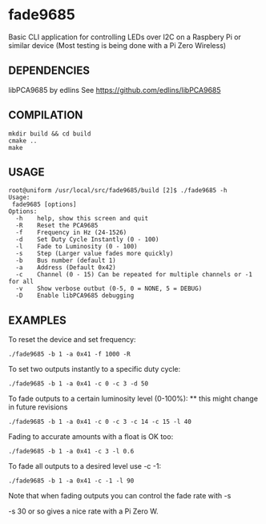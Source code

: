 # fade9685 

Basic CLI application for controlling LEDs over I2C on a Raspbery Pi or similar device
(Most testing is being done with a Pi Zero Wireless)


## DEPENDENCIES

libPCA9685 by edlins
See https://github.com/edlins/libPCA9685

## COMPILATION
	mkdir build && cd build
	cmake ..
	make

## USAGE
```
root@uniform /usr/local/src/fade9685/build [2]$ ./fade9685 -h
Usage:
 fade9685 [options]
Options:
  -h    help, show this screen and quit
  -R    Reset the PCA9685
  -f    Frequency in Hz (24-1526)
  -d    Set Duty Cycle Instantly (0 - 100)
  -l    Fade to Luminosity (0 - 100)
  -s    Step (Larger value fades more quickly)
  -b    Bus number (default 1)
  -a    Address (Default 0x42)
  -c    Channel (0 - 15) Can be repeated for multiple channels or -1 for all
  -v    Show verbose outbut (0-5, 0 = NONE, 5 = DEBUG)
  -D    Enable libPCA9685 debugging
```

## EXAMPLES
To reset the device and set frequency:
```
./fade9685 -b 1 -a 0x41 -f 1000 -R
```

To set two outputs instantly to a specific duty cycle:
```
./fade9685 -b 1 -a 0x41 -c 0 -c 3 -d 50
```

To fade outputs to a certain luminosity level (0-100%): ** this might change in future revisions
```
./fade9685 -b 1 -a 0x41 -c 0 -c 3 -c 14 -c 15 -l 40
```

Fading to accurate amounts with a float is OK too:
```
./fade9685 -b 1 -a 0x41 -c 3 -l 0.6
```

To fade all outputs to a desired level use -c -1:
```
./fade9685 -b 1 -a 0x41 -c -1 -l 90
```

Note that when fading outputs you can control the fade rate with -s

-s 30 or so gives a nice rate with a Pi Zero W.
